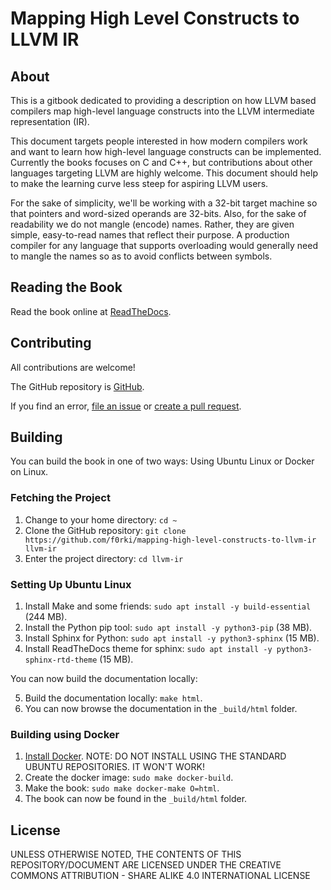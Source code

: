 # Mapping High Level Constructs to LLVM IR

## About
This is a gitbook dedicated to providing a description on how LLVM based
compilers map high-level language constructs into the LLVM intermediate
representation (IR).

This document targets people interested in how modern compilers work and
want to learn how high-level language constructs can be implemented.
Currently the books focuses on C and C++, but contributions about other
languages targeting LLVM are highly welcome. This document should help
to make the learning curve less steep for aspiring LLVM users.

For the sake of simplicity, we'll be working with a 32-bit target
machine so that pointers and word-sized operands are 32-bits. Also, for
the sake of readability we do not mangle (encode) names. Rather, they
are given simple, easy-to-read names that reflect their purpose. A
production compiler for any language that supports overloading would
generally need to mangle the names so as to avoid conflicts between
symbols.

## Reading the Book
Read the book online at [ReadTheDocs](https://mapping-high-level-constructs-to-llvm-ir.rtfd.io/).

## Contributing
All contributions are welcome!

The GitHub repository is [GitHub](https://github.com/f0rki/mapping-high-level-constructs-to-llvm-ir).

If you find an error, [file an issue](https://github.com/f0rki/mapping-high-level-constructs-to-llvm-ir/issues)
or [create a pull request](https://github.com/f0rki/mapping-high-level-constructs-to-llvm-ir/pulls).

## Building
You can build the book in one of two ways: Using Ubuntu Linux or Docker on Linux.

### Fetching the Project
1. Change to your home directory: `cd ~`
2. Clone the GitHub repository: `git clone https://github.com/f0rki/mapping-high-level-constructs-to-llvm-ir llvm-ir`
3. Enter the project directory: `cd llvm-ir`

### Setting Up Ubuntu Linux
1. Install Make and some friends: `sudo apt install -y build-essential` (244 MB).
2. Install the Python pip tool: `sudo apt install -y python3-pip` (38 MB).
3. Install Sphinx for Python: `sudo apt install -y python3-sphinx` (15 MB).
4. Install ReadTheDocs theme for sphinx: `sudo apt install -y python3-sphinx-rtd-theme` (15 MB).

You can now build the documentation locally:

5. Build the documentation locally: `make html`.
6. You can now browse the documentation in the `_build/html` folder.

### Building using Docker
1. [Install Docker](https://docs.docker.com/engine/install/ubuntu/#install-using-the-repository).
   NOTE: DO NOT INSTALL USING THE STANDARD UBUNTU REPOSITORIES. IT WON'T WORK!
2. Create the docker image: `sudo make docker-build`.
3. Make the book: `sudo make docker-make O=html`.
4. The book can now be found in the `_build/html` folder.

## License
UNLESS OTHERWISE NOTED, THE CONTENTS OF THIS REPOSITORY/DOCUMENT ARE LICENSED
UNDER THE CREATIVE COMMONS ATTRIBUTION - SHARE ALIKE 4.0 INTERNATIONAL LICENSE
